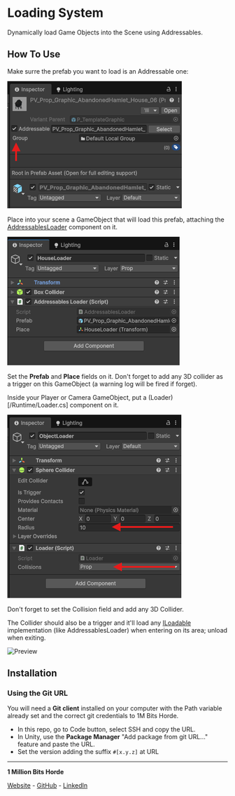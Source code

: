 # Loading System

Dynamically load Game Objects into the Scene using Addressables.

## How To Use

Make surre the prefab you want to load is an Addressable one:

![Addressable Prefab](/Docs~/AddressablePrefab.png)

Place into your scene a GameObject that will load this prefab, attaching the [AddressablesLoader](/Runtime/AddressablesLoader.cs) component on it.

![Addressables Loader](/Docs~/AddressablesLoader.png)

Set the **Prefab** and **Place** fields on it. Don't forget to add any 3D collider as a trigger on this GameObject (a warning log will be fired if forget).

Inside your Player or Camera GameObject, put a (Loader)[/Runtime/Loader.cs] component on it.

![Loader](/Docs~/Loader.png)

Don't forget to set the Collision field and add any 3D Collider.

The Collider should also be a trigger and it'll load any [ILoadable](/Runtime/ILoadable.cs) implementation (like AddressablesLoader) when entering on its area; unload when exiting.

![Preview](/Docs~/Preview.gif)

## Installation

### Using the Git URL

You will need a **Git client** installed on your computer with the Path variable already set and the correct git credentials to 1M Bits Horde.

- In this repo, go to Code button, select SSH and copy the URL.
- In Unity, use the **Package Manager** "Add package from git URL..." feature and paste the URL.
- Set the version adding the suffix `#[x.y.z]` at URL

---

**1 Million Bits Horde**

[Website](https://www.1mbitshorde.com) -
[GitHub](https://github.com/1mbitshorde) -
[LinkedIn](https://www.linkedin.com/company/1m-bits-horde)
